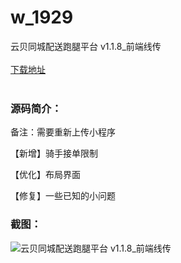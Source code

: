 # w_1929
云贝同城配送跑腿平台 v1.1.8_前端线传
<br/></br>
[下载地址](https://www.uuid2.com/1929.html "下载地址")
<br/></br>
<h3>源码简介：</h3>
<p>备注：需要重新上传小程序<p>
<p>【新增】骑手接单限制<p>
<p>【优化】布局界面<p>
<p>【修复】一些已知的小问题<p>
<h3>截图：</h3>
<img src="https://www.uuid2.com/wp-content/uploads/img/202201/5b1eff1108.jpg" alt="云贝同城配送跑腿平台 v1.1.8_前端线传">
